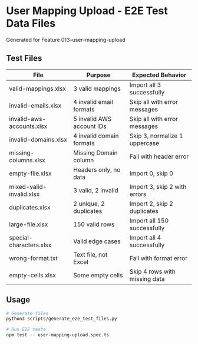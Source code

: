 # User Mapping Upload - E2E Test Data Files

Generated for Feature 013-user-mapping-upload

## Test Files

| File | Purpose | Expected Behavior |
|------|---------|-------------------|
| valid-mappings.xlsx | 3 valid mappings | Import all 3 successfully |
| invalid-emails.xlsx | 4 invalid email formats | Skip all with error messages |
| invalid-aws-accounts.xlsx | 5 invalid AWS account IDs | Skip all with error messages |
| invalid-domains.xlsx | 4 invalid domain formats | Skip 3, normalize 1 uppercase |
| missing-columns.xlsx | Missing Domain column | Fail with header error |
| empty-file.xlsx | Headers only, no data | Import 0, skip 0 |
| mixed-valid-invalid.xlsx | 3 valid, 2 invalid | Import 3, skip 2 with errors |
| duplicates.xlsx | 2 unique, 2 duplicates | Import 2, skip 2 duplicates |
| large-file.xlsx | 150 valid rows | Import all 150 successfully |
| special-characters.xlsx | Valid edge cases | Import all 4 successfully |
| wrong-format.txt | Text file, not Excel | Fail with format error |
| empty-cells.xlsx | Some empty cells | Skip 4 rows with missing data |

## Usage

```bash
# Generate files
python3 scripts/generate_e2e_test_files.py

# Run E2E tests
npm test -- user-mapping-upload.spec.ts
```
